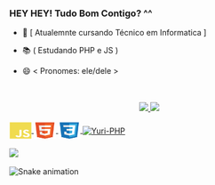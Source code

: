### HEY HEY! Tudo Bom Contigo? ^^
 -  🔭 [ Atualemnte cursando Técnico em Informatica ]
   
-  📚  ( Estudando PHP e JS )
  
-   😄 < Pronomes: ele/dele >
<br>



<br>
<div align="center">
  <a href="https://github.com/yuriiSw">
  <img height="150em" src="https://github-readme-stats.vercel.app/api?username=yuriiSw&show_icons=true&theme=tokyonight&include_all_commits=true&count_private=true"/>
  <img height="150em" src="https://github-readme-stats.vercel.app/api/top-langs/?username=yuriiSw&layout=compact&langs_count=7&theme=tokyonight"/>
</div>
  
  <div style="display: inline_block"><br>
  <img align="center" alt="Yuri-Js" height="30" width="40" src="https://raw.githubusercontent.com/devicons/devicon/master/icons/javascript/javascript-plain.svg">
  <img align="center" alt="Yuri-HTML" height="30" width="40" src="https://raw.githubusercontent.com/devicons/devicon/master/icons/html5/html5-original.svg">
  <img align="center" alt="Yuri-CSS" height="30" width="40" src="https://raw.githubusercontent.com/devicons/devicon/master/icons/css3/css3-original.svg">
  <img align="center" alt="Yuri-PHP" height="50" width="50" src="https://cdn.jsdelivr.net/gh/devicons/devicon/icons/php/php-plain.svg">
 
<div> 
<br>
  <a href="https://www.linkedin.com/in/yuri-woycick-de-souza-856991210/" target="_blank"><img src="https://img.shields.io/badge/-LinkedIn-%230077B5?style=for-the-badge&logo=linkedin&logoColor=white" target="_blank"></a> 

   ![Snake animation](https://github.com/yuriiSw/yuriiSw/blob/output/github-contribution-grid-snake.svg)

</div>
    
    
 
